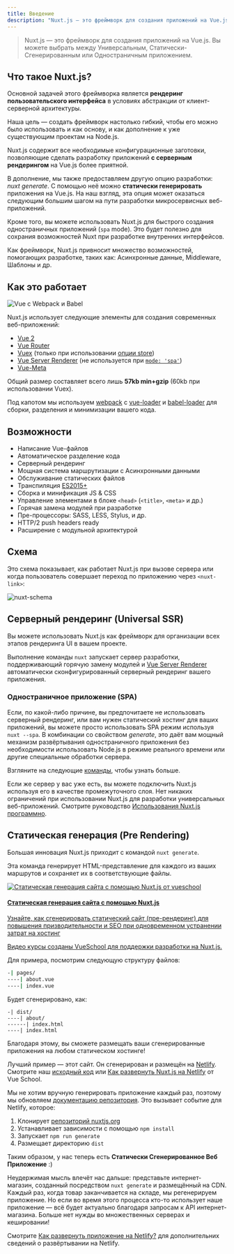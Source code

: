 ```yaml
---
title: Введение
description: "Nuxt.js — это фреймворк для создания приложений на Vue.js. Вы можете выбрать между Универсальным, Статически-Сгенерированным или Одностраничным приложением."
---
```


> Nuxt.js — это фреймворк для создания приложений на Vue.js. Вы можете выбрать между Универсальным, Статически-Сгенерированным или Одностраничным приложением.

## Что такое Nuxt.js?

Основной задачей этого фреймворка является **рендеринг пользовательского интерфейса** в условиях абстракции от клиент-серверной архитектуры.

Наша цель — создать фреймворк настолько гибкий, чтобы его можно было использовать и как основу, и как дополнение к уже существующим проектам на Node.js.

Nuxt.js содержит все необходимые конфигурационные заготовки, позволяющие сделать разработку приложений **с серверным рендерингом** на Vue.js более приятной.

В дополнение, мы также предоставляем другую опцию разработки: *nuxt generate*. С помощью неё можно **статически генерировать** приложения на Vue.js.
На наш взгляд, эта опция может оказаться следующим большим шагом на пути разработки микросервисных веб-приложений.

Кроме того, вы можете использовать Nuxt.js для быстрого создания одностраничных приложений (`spa` mode). Это будет полезно для сохрания возможностей Nuxt при разработке внутренних интерфейсов.

Как фреймворк, Nuxt.js привносит множество возможностей, помогающих разработке, таких как: Асинхронные данные, Middleware, Шаблоны и др.

## Как это работает

![Vue с Webpack и Babel](https://i.imgur.com/avEUftE.png)

Nuxt.js использует следующие элементы для создания современных веб-приложений:

- [Vue 2](https://vuejs.org/)
- [Vue Router](https://router.vuejs.org/en/)
- [Vuex](https://vuex.vuejs.org/ru/) (только при использовании [опции store](/guide/vuex-store))
- [Vue Server Renderer](https://ssr.vuejs.org/ru/) (не используется при [`mode: 'spa'`](/api/configuration-mode))
- [Vue-Meta](https://github.com/nuxt/vue-meta)

Общий размер составляет всего лишь **57kb min+gzip** (60kb при использовании Vuex).

Под капотом мы используем [webpack](https://github.com/webpack/webpack) с [vue-loader](https://github.com/vuejs/vue-loader) и [babel-loader](https://github.com/babel/babel-loader) для сборки, разделения и минимизации вашего кода.

## Возможности

- Написание Vue-файлов
- Автоматическое разделение кода
- Серверный рендеринг
- Мощная система маршрутизации с Асинхронными данными
- Обслуживание статических файлов
- Транспиляция [ES2015+](https://babeljs.io/docs/en/learn/)
- Сборка и минификация JS & CSS
- Управление элементами в блоке `<head>` (`<title>`, `<meta>` и др.)
- Горячая замена модулей при разработке
- Пре-процессоры: SASS, LESS, Stylus, и др.
- HTTP/2 push headers ready
- Расширение с модульной архитектурой

## Схема

Это схема показывает, как работает Nuxt.js при вызове сервера или когда пользователь совершает переход по приложению через `<nuxt-link>`:

![nuxt-schema](/nuxt-schema.svg)

## Серверный рендеринг (Universal SSR)

Вы можете использовать Nuxt.js как фреймворк для организации всех этапов рендеринга UI в вашем проекте.

Выполнение команды `nuxt` запускает сервер разработки, поддерживающий горячую замену модулей и [Vue Server Renderer](https://ssr.vuejs.org/ru/) автоматически сконфигурированный серверный рендеринг вашего приложения.

### Одностраничное приложение (SPA)

Если, по какой-либо причине, вы предпочитаете не использовать серверный рендеринг, или вам нужен статический хостинг для ваших приложений, вы можете просто использовать SPA режим используя `nuxt --spa`. В комбинации со свойством *generate*, это даёт вам мощный механизм развёртывания одностраничного приложения без необходимости использовать Node.js в режиме реального времени или другие специальные обработки сервера.

Взгляните на следующие [команды](/guide/commands), чтобы узнать больше.

Если же сервер у вас уже есть, вы можете подключить Nuxt.js используя его в качестве промежуточного слоя. Нет никаких ограничений при использовании Nuxt.js для разработки универсальных веб-приложений. Смотрите руководство [Использования Nuxt.js программно](/api/nuxt).

## Статическая генерация (Pre Rendering)

Большая инновация Nuxt.js приходит с командой `nuxt generate`.

Эта команда генерирует HTML-представление для каждого из ваших маршрутов и сохраняет их в соответствующие файлы.

<div>
  <a href="https://vueschool.io/courses/static-site-generation-with-nuxtjs?friend=nuxt" target="_blank" class="Promote">
    <img src="/static-site-generation-with-nuxtjs.png" alt="Статическая генерация сайта с помощью Nuxt.js от vueschool"/>
    <div class="Promote__Content">
      <h4 class="Promote__Content__Title">Статическая генерация сайта с помощью Nuxt.js</h4>
      <p class="Promote__Content__Description">Узнайте, как сгенерировать статический сайт (пре-рендеринг) для повышения призводительности и SEO при одновременном устранении затрат на хостинг</p>
      <p class="Promote__Content__Signature">Видео курсы созданы VueSchool для поддержки разработки на Nuxt.js.</p>
    </div>
  </a>
</div>

Для примера, посмотрим следующую структуру файлов:

```bash
-| pages/
----| about.vue
----| index.vue
```

Будет сгенерировано, как:

```
-| dist/
----| about/
------| index.html
----| index.html
```

Благодаря этому, вы сможете размещать ваши сгенерированные приложения на любом статическом хостинге!

Лучший пример — этот сайт. Он сгенерирован и размещён на [Netlify](https://www.netlify.com). Смотрите наш [исходный код](https://github.com/nuxt/nuxtjs.org) или [Как развернуть Nuxt.js на Netlify](https://vueschool.io/lessons/how-to-deploy-nuxtjs-to-netlify?friend=nuxt) от Vue School.

Мы не хотим вручную генерировать приложение каждый раз, поэтому мы обновляем [документацию репозитория](https://github.com/nuxt/docs). Это вызывает событие для Netlify, которое:

1. Клонирует [репозиторий nuxtjs.org](https://github.com/nuxt/nuxtjs.org)
2. Устанавливает зависимости с помощью `npm install`
3. Запускает `npm run generate`
4. Размещает директорию `dist`

Таким образом, у нас теперь есть **Статически Сгенерированное Веб Приложение** :)

Неудержимая мысль влечёт нас дальше: представьте интернет-магазин, созданный посредством `nuxt generate` и размещённый на CDN. Каждый раз, когда товар заканчивается на складе, мы регенерируем приложение. Но если во время этого процесса кто-то использует наше приложение — всё будет актуально благодаря запросам к API интернет-магазина. Больше нет нужды во множественных серверах и кешировании!

<div class="Alert">

Смотрите [Как развернуть приложение на Netlify?](/faq/netlify-deployment) для дополнительних сведений о развёртывании на Netlify.

</div>
